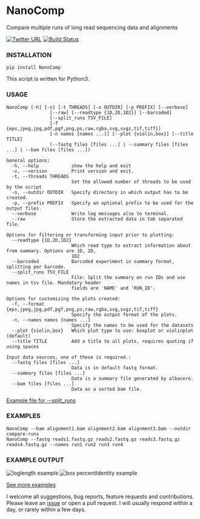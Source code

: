 # NanoComp


Compare multiple runs of long read sequencing data and alignments

[![Twitter URL](https://img.shields.io/twitter/url/https/twitter.com/wouter_decoster.svg?style=social&label=Follow%20%40wouter_decoster)](https://twitter.com/wouter_decoster)
[![Build Status](https://travis-ci.org/wdecoster/nanocomp.svg?branch=master)](https://travis-ci.org/wdecoster/nanocomp)

### INSTALLATION
`pip install NanoComp`  

This script is written for Python3.

### USAGE
```
NanoComp [-h] [-v] [-t THREADS] [-o OUTDIR] [-p PREFIX] [--verbose]
                [--raw] [--readtype {1D,2D,1D2}] [--barcoded]
                [--split_runs TSV_FILE]
                [-f {eps,jpeg,jpg,pdf,pgf,png,ps,raw,rgba,svg,svgz,tif,tiff}]
                [-n names [names ...]] [--plot {violin,box}] [--title TITLE]
                (--fastq files [files ...] | --summary files [files ...] | --bam files [files ...])

General options:
  -h, --help            show the help and exit
  -v, --version         Print version and exit.
  -t, --threads THREADS
                        Set the allowed number of threads to be used by the script
  -o, --outdir OUTDIR   Specify directory in which output has to be created.
  -p, --prefix PREFIX   Specify an optional prefix to be used for the output files.
  --verbose             Write log messages also to terminal.
  --raw                 Store the extracted data in tab separated file.

Options for filtering or transforming input prior to plotting:
  --readtype {1D,2D,1D2}
                        Which read type to extract information about from summary. Options are 1D, 2D,
                        1D2
  --barcoded            Barcoded experiment in summary format, splitting per barcode.
  --split_runs TSV_FILE
                        File: Split the summary on run IDs and use names in tsv file. Mandatory header
                        fields are 'NAME' and 'RUN_ID'.

Options for customizing the plots created:
  -f, --format {eps,jpeg,jpg,pdf,pgf,png,ps,raw,rgba,svg,svgz,tif,tiff}
                        Specify the output format of the plots.
  -n, --names names [names ...]
                        Specify the names to be used for the datasets
  --plot {violin,box}   Which plot type to use: boxplot or violinplot (default)
  --title TITLE         Add a title to all plots, requires quoting if using spaces

Input data sources, one of these is required.:
  --fastq files [files ...]
                        Data is in default fastq format.
  --summary files [files ...]
                        Data is a summary file generated by albacore.
  --bam files [files ...]
                        Data as a sorted bam file.

```

[Example file for --split_runs](https://github.com/wdecoster/nanocomp/blob/master/extra/split_file.tsv)






### EXAMPLES
```
NanoComp --bam alignment1.bam alignment2.bam alignment3.bam --outdir compare-runs
NanoComp --fastq reads1.fastq.gz reads2.fastq.gz reads3.fastq.gz reads4.fastq.gz --names run1 run2 run3 run4
```


### EXAMPLE OUTPUT
![loglength example](https://github.com/wdecoster/nanocomp/blob/master/examples/NanoComp_log_length.png)
![box percentIdentity example](https://github.com/wdecoster/nanocomp/blob/master/examples/box_NanoComp_percentIdentity.png)

[See more examples](https://github.com/wdecoster/nanocomp/tree/master/examples)

I welcome all suggestions, bug reports, feature requests and contributions. Please leave an [issue](https://github.com/wdecoster/nanocomp/issues) or open a pull request. I will usually respond within a day, or rarely within a few days.
